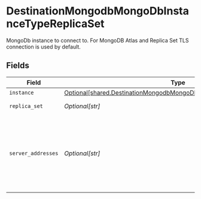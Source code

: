# DestinationMongodbMongoDbInstanceTypeReplicaSet

MongoDb instance to connect to. For MongoDB Atlas and Replica Set TLS connection is used by default.


## Fields

| Field                                                                                                                                                          | Type                                                                                                                                                           | Required                                                                                                                                                       | Description                                                                                                                                                    | Example                                                                                                                                                        |
| -------------------------------------------------------------------------------------------------------------------------------------------------------------- | -------------------------------------------------------------------------------------------------------------------------------------------------------------- | -------------------------------------------------------------------------------------------------------------------------------------------------------------- | -------------------------------------------------------------------------------------------------------------------------------------------------------------- | -------------------------------------------------------------------------------------------------------------------------------------------------------------- |
| `instance`                                                                                                                                                     | [Optional[shared.DestinationMongodbMongoDbInstanceTypeReplicaSetInstance]](undefined/models/shared/destinationmongodbmongodbinstancetypereplicasetinstance.md) | :heavy_minus_sign:                                                                                                                                             | N/A                                                                                                                                                            |                                                                                                                                                                |
| `replica_set`                                                                                                                                                  | *Optional[str]*                                                                                                                                                | :heavy_minus_sign:                                                                                                                                             | A replica set name.                                                                                                                                            |                                                                                                                                                                |
| `server_addresses`                                                                                                                                             | *Optional[str]*                                                                                                                                                | :heavy_check_mark:                                                                                                                                             | The members of a replica set. Please specify `host`:`port` of each member seperated by comma.                                                                  | host1:27017,host2:27017,host3:27017                                                                                                                            |